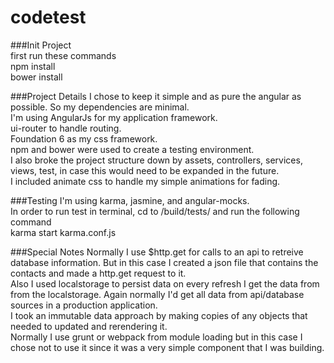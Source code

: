 # codetest

###Init Project  
first run these commands  
npm install  
bower install  

###Project Details
I chose to keep it simple and as pure the angular as possible. So my dependencies are minimal.  
I'm using AngularJs for my application framework.  
ui-router to handle routing.  
Foundation 6 as my css framework.  
npm and bower were used to create a testing environment.  
I also broke the project structure down by assets, controllers, services, views, test, in case this would need to be expanded in the future.  
I included animate css to handle my simple animations for fading.  

###Testing 
I'm using karma, jasmine, and angular-mocks.  
In order to run test in terminal, cd to /build/tests/ and run the following command  
karma start karma.conf.js 

###Special Notes
Normally I use $http.get for calls to an api to retreive database information. But in this case I created a json file that contains the contacts and made a http.get request to it.  
Also I used localstorage to persist data on every refresh I get the data from from the localstorage. Again normally I'd get all data from api/database sources in a production application.  
I took an immutable data approach by making copies of any objects that needed to updated and rerendering it.  
Normally I use grunt or webpack from module loading but in this case I chose not to use it since it was a very simple component that I was building.  


